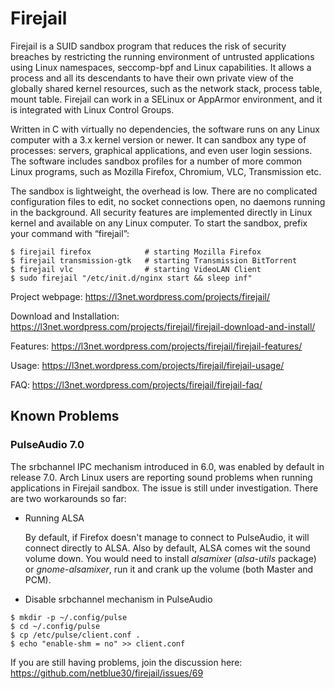 # Firejail

Firejail is a SUID sandbox program that reduces the risk of security breaches by restricting
the running environment of untrusted applications using Linux namespaces, seccomp-bpf
and Linux capabilities. It allows a process and all its descendants to have their own private
view of the globally shared kernel resources, such as the network stack, process table, mount table.
Firejail can work in a SELinux or AppArmor environment, and it is integrated with Linux Control Groups.

Written in C with virtually no dependencies, the software runs on any Linux computer with a 3.x kernel
version or newer. It can sandbox any type of processes: servers, graphical applications, and even
user login sessions. The software includes sandbox profiles for a number of more common Linux programs,
such as Mozilla Firefox, Chromium, VLC, Transmission etc.

The sandbox is lightweight, the overhead is low. There are no complicated configuration files to edit,
no socket connections open, no daemons running in the background. All security features are
implemented directly in Linux kernel and available on any Linux computer. To start the sandbox,
prefix your command with “firejail”:

`````
$ firejail firefox            # starting Mozilla Firefox
$ firejail transmission-gtk   # starting Transmission BitTorrent 
$ firejail vlc                # starting VideoLAN Client
$ sudo firejail "/etc/init.d/nginx start && sleep inf"
`````
Project webpage: https://l3net.wordpress.com/projects/firejail/

Download and Installation: https://l3net.wordpress.com/projects/firejail/firejail-download-and-install/

Features: https://l3net.wordpress.com/projects/firejail/firejail-features/

Usage: https://l3net.wordpress.com/projects/firejail/firejail-usage/

FAQ: https://l3net.wordpress.com/projects/firejail/firejail-faq/

## Known Problems

### PulseAudio 7.0

The srbchannel IPC mechanism  introduced in 6.0, was enabled by default in release 7.0.
Arch Linux users are reporting sound problems when running applications in Firejail sandbox.
The issue is still under investigation. There are two workarounds so far:

*   Running ALSA

    By default, if Firefox doesn't manage to connect to PulseAudio, it will connect directly to ALSA.
    Also by default, ALSA comes wit the sound volume down. You would need to install *alsamixer*
    (*alsa-utils* package) or *gnome-alsamixer*, run it and crank up the volume (both Master and PCM).
 
 
 *  Disable srbchannel mechanism in PulseAudio
 `````
$ mkdir -p ~/.config/pulse
$ cd ~/.config/pulse
$ cp /etc/pulse/client.conf .
$ echo "enable-shm = no" >> client.conf
`````


If you are still having problems, join the discussion here: https://github.com/netblue30/firejail/issues/69


